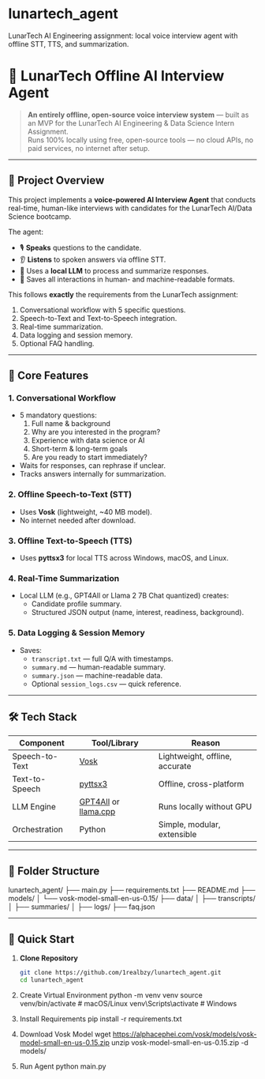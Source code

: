 # lunartech_agent
LunarTech AI Engineering assignment: local voice interview agent with offline STT, TTS, and summarization.

# 🎤 LunarTech Offline AI Interview Agent

> **An entirely offline, open-source voice interview system** — built as an MVP for the LunarTech AI Engineering & Data Science Intern Assignment.  
> Runs 100% locally using free, open-source tools — no cloud APIs, no paid services, no internet after setup.

---

## 📜 Project Overview

This project implements a **voice-powered AI Interview Agent** that conducts real-time, human-like interviews with candidates for the LunarTech AI/Data Science bootcamp.

The agent:
- 🎙️ **Speaks** questions to the candidate.
- 👂 **Listens** to spoken answers via offline STT.
- 🧠 Uses a **local LLM** to process and summarize responses.
- 📝 Saves all interactions in human- and machine-readable formats.

This follows **exactly** the requirements from the LunarTech assignment:
1. Conversational workflow with 5 specific questions.
2. Speech-to-Text and Text-to-Speech integration.
3. Real-time summarization.
4. Data logging and session memory.
5. Optional FAQ handling.

---

## 🎯 Core Features

### **1. Conversational Workflow**
- 5 mandatory questions:
  1. Full name & background
  2. Why are you interested in the program?
  3. Experience with data science or AI
  4. Short-term & long-term goals
  5. Are you ready to start immediately?
- Waits for responses, can rephrase if unclear.
- Tracks answers internally for summarization.

### **2. Offline Speech-to-Text (STT)**
- Uses **Vosk** (lightweight, ~40 MB model).
- No internet needed after download.

### **3. Offline Text-to-Speech (TTS)**
- Uses **pyttsx3** for local TTS across Windows, macOS, and Linux.

### **4. Real-Time Summarization**
- Local LLM (e.g., GPT4All or Llama 2 7B Chat quantized) creates:
  - Candidate profile summary.
  - Structured JSON output (name, interest, readiness, background).

### **5. Data Logging & Session Memory**
- Saves:
  - `transcript.txt` — full Q/A with timestamps.
  - `summary.md` — human-readable summary.
  - `summary.json` — machine-readable data.
  - Optional `session_logs.csv` — quick reference.

---

## 🛠️ Tech Stack

| Component        | Tool/Library         | Reason |
|------------------|----------------------|--------|
| Speech-to-Text   | [Vosk](https://alphacephei.com/vosk/) | Lightweight, offline, accurate |
| Text-to-Speech   | [pyttsx3](https://pyttsx3.readthedocs.io/) | Offline, cross-platform |
| LLM Engine       | [GPT4All](https://gpt4all.io/) or [llama.cpp](https://github.com/ggerganov/llama.cpp) | Runs locally without GPU |
| Orchestration    | Python               | Simple, modular, extensible |

---

## 📂 Folder Structure

lunartech_agent/
├── main.py
├── requirements.txt
├── README.md
├── models/
│ └── vosk-model-small-en-us-0.15/
├── data/
│ ├── transcripts/
│ ├── summaries/
│ ├── logs/
├── faq.json


---

## 🚀 Quick Start

1. **Clone Repository**
   ```bash
   git clone https://github.com/1realbzy/lunartech_agent.git
   cd lunartech_agent
   
2. Create Virtual Environment
   python -m venv venv
source venv/bin/activate   # macOS/Linux
venv\Scripts\activate      # Windows

3. Install Requirements
   pip install -r requirements.txt

4. Download Vosk Model
   wget https://alphacephei.com/vosk/models/vosk-model-small-en-us-0.15.zip
unzip vosk-model-small-en-us-0.15.zip -d models/

5. Run Agent
   python main.py


